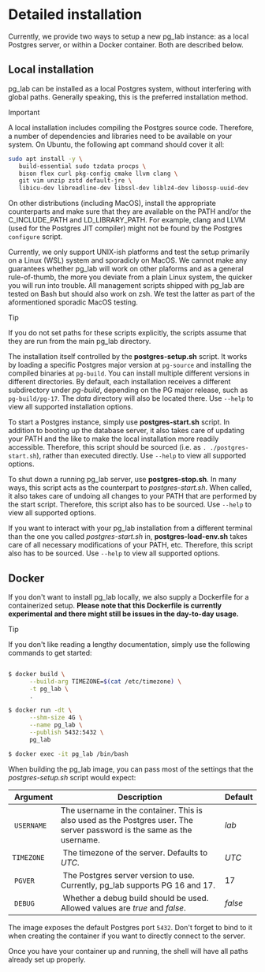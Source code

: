 # Detailed installation

Currently, we provide two ways to setup a new pg_lab instance: as a local Postgres server, or within a Docker container.
Both are described below.

## Local installation

pg_lab can be installed as a local Postgres system, without interfering with global paths.
Generally speaking, this is the preferred installation method.

> [!IMPORTANT]
> A local installation includes compiling the Postgres source code.
> Therefore, a number of dependencies and libraries need to be available on your system.
> On Ubuntu, the following apt command should cover it all:
> ```sh
> sudo apt install -y \
>    build-essential sudo tzdata procps \
>    bison flex curl pkg-config cmake llvm clang \
>    git vim unzip zstd default-jre \
>    libicu-dev libreadline-dev libssl-dev liblz4-dev libossp-uuid-dev
> ```
> On other distributions (including MacOS), install the appropriate counterparts and make sure that they are available on
> the PATH and/or the C_INCLUDE_PATH and LD_LIBRARY_PATH.
> For example, clang and LLVM (used for the Postgres JIT compiler) might not be found by the Postgres `configure` script.

Currently, we only support UNIX-ish platforms and test the setup primarily on a Linux (WSL) system and sporadicly on MacOS.
We cannot make any guarantees whether pg_lab will work on other plaforms and as a general rule-of-thumb, the more you
deviate from a plain Linux system, the quicker you will run into trouble.
All management scripts shipped with pg_lab are tested on Bash but should also work on zsh.
We test the latter as part of the aformentioned sporadic MacOS testing.

> [!TIP]
> If you do not set paths for these scripts explicitly, the scripts assume that they are run from the main pg_lab
> directory.

The installation itself controlled by the **postgres-setup.sh** script.
It works by loading a specific Postgres major version at `pg-source` and installing the compiled binaries at `pg-build`.
You can install multiple different versions in different directories.
By default, each installation receives a different subdirectory under *pg-build*, depending on the PG major release, such
as `pg-build/pg-17`.
The *data* directory will also be located there.
Use `--help` to view all supported installation options.

To start a Postgres instance, simply use **postgres-start.sh** script.
In addition to booting up the database server, it also takes care of updating your PATH and the like to make the local
installation more readily accessible.
Therefore, this script should be sourced (i.e. as `. ./postgres-start.sh`), rather than executed directly.
Use `--help` to view all supported options.

To shut down a running pg_lab server, use **postgres-stop.sh**.
In many ways, this script acts as the counterpart to *postgres-start.sh*.
When called, it also takes care of undoing all changes to your PATH that are performed by the start script.
Therefore, this script also has to be sourced.
Use `--help` to view all supported options.

If you want to interact with your pg_lab installation from a different terminal than the one you called *postgres-start.sh*
in, **postgres-load-env.sh** takes care of all necessary modifications of your PATH, etc.
Therefore, this script also has to be sourced.
Use `--help` to view all supported options.

## Docker

If you don't want to install pg_lab locally, we also supply a Dockerfile for a containerized setup.
**Please note that this Dockerfile is currently experimental and there might still be issues in the day-to-day usage.**

> [!TIP]
> If you don't like reading a lengthy documentation, simply use the following commands to get started:
>
> ```sh
>
> $ docker build \
>       --build-arg TIMEZONE=$(cat /etc/timezone) \
>       -t pg_lab \
>       .
>
> $ docker run -dt \
>       --shm-size 4G \
>       --name pg_lab \
>       --publish 5432:5432 \
>       pg_lab
>
> $ docker exec -it pg_lab /bin/bash
>
> ```

When building the pg_lab image, you can pass most of the settings that the *postgres-setup.sh* script would expect:

| Argument | Description | Default |
|----------|-------------|---------|
| `USERNAME` | The username in the container. This is also used as the Postgres user. The server password is the same as the username. | *lab* |
| `TIMEZONE` | The timezone of the server. Defaults to *UTC*. | *UTC* |
| `PGVER` | The Postgres server version to use. Currently, pg_lab supports PG 16 and 17. | 17 |
| `DEBUG` | Whether a debug build should be used. Allowed values are *true* and *false*. | *false* |

The image exposes the default Postgres port `5432`.
Don't forget to bind to it when creating the container if you want to directly connect to the server.

Once you have your container up and running, the shell will have all paths already set up properly.
